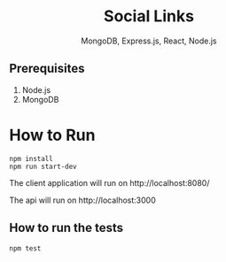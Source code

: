 <h1 align="center">
Social Links
</h1>
<p align="center">
MongoDB, Express.js, React, Node.js
</p>

## Prerequisites

1. Node.js
2. MongoDB

# How to Run

```terminal
npm install
npm run start-dev
```

The client application will run on http://localhost:8080/

The api will run on http://localhost:3000

## How to run the tests

```terminal
npm test
```
